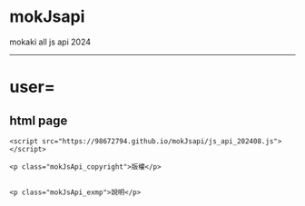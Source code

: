# mokJsapi
mokaki all js api 2024


-----------

# user=

## html page

    <script src="https://98672794.github.io/mokJsapi/js_api_202408.js"></script>
    
    <p class="mokJsApi_copyright">版權</p>


    <p class="mokJsApi_exmp">說明</p>
